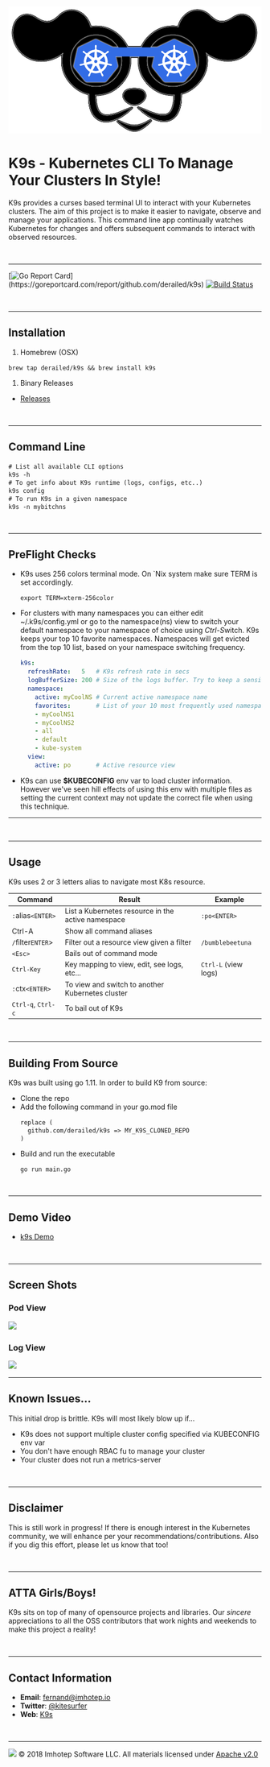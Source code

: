 <img src="assets/k9s.png">

# K9s - Kubernetes CLI To Manage Your Clusters In Style!

K9s provides a curses based terminal UI to interact with your Kubernetes clusters.
The aim of this project is to make it easier to navigate, observe and manage
your applications. This command line app continually watches Kubernetes
for changes and offers subsequent commands to interact with observed resources.


<br/>

---

[![Go Report Card](https://goreportcard.com/badge/github.com/derailed/k9s?)](https://goreportcard.com/report/github.com/derailed/k9s)
[![Build Status](https://travis-ci.com/derailed/k9s.svg?branch=master)](https://travis-ci.com/derailed/k9s)

<br/>

---
## Installation

1. Homebrew (OSX)

```shell
brew tap derailed/k9s && brew install k9s
```

1. Binary Releases

- [Releases](https://github.com/derailed/k9s/releases)

<br/>

---
## Command Line

```shell
# List all available CLI options
k9s -h
# To get info about K9s runtime (logs, configs, etc..)
k9s config
# To run K9s in a given namespace
k9s -n mybitchns
```

<br/>

---
## PreFlight Checks

* K9s uses 256 colors terminal mode. On `Nix system make sure TERM is set accordingly.

    ```shell
    export TERM=xterm-256color
    ```

* For clusters with many namespaces you can either edit ~/.k9s/config.yml or
  go to the namespace(ns) view to switch your default namespace to your namespace
  of choice using *Ctrl-S*witch. K9s keeps your top 10 favorite namespaces.
  Namespaces will get evicted from the top 10 list, based on your namespace
  switching frequency.


    ```yaml
    k9s:
      refreshRate:   5   # K9s refresh rate in secs
      logBufferSize: 200 # Size of the logs buffer. Try to keep a sensible default!
      namespace:
        active: myCoolNS # Current active namespace name
        favorites:       # List of your 10 most frequently used namespaces
        - myCoolNS1
        - myCoolNS2
        - all
        - default
        - kube-system
      view:
        active: po       # Active resource view
    ```

* K9s can use **$KUBECONFIG** env var to load cluster information. However we've
  seen hill effects of using this env with multiple files as setting the current
  context may not update the correct file when using this technique.


---
<br/>

---
## Usage

K9s uses 2 or 3 letters alias to navigate most K8s resource.

| Command            | Result                                             | Example              |
| ------------------ | -------------------------------------------------- | -------------------- |
| `:`alias`<ENTER>`  | List a Kubernetes resource in the active namespace | `:po<ENTER>`         |
| Ctrl-A             | Show all command aliases                           |                      |
| `/`filter`ENTER`>  | Filter out a resource view given a filter          | `/bumblebeetuna`     |
| `<Esc>`            | Bails out of command mode                          |                      |
| `Ctrl-Key`         | Key mapping to view, edit, see logs, etc...        | `Ctrl-L` (view logs) |
| `:`ctx`<ENTER>`    | To view and switch to another Kubernetes cluster   |                      |
| `Ctrl-q`, `Ctrl-c` | To bail out of K9s                                 |                      |


<br/>

---
## Building From Source

K9s was built using go 1.11. In order to build K9 from source:

+ Clone the repo
+ Add the following command in your go.mod file
  ```text
  replace (
    github.com/derailed/k9s => MY_K9S_CLONED_REPO
  )
  ```
+ Build and run the executable
  ```shell
  go run main.go
  ```

<br/>

---
## Demo Video

+ [k9s Demo](https://youtu.be/k7zseUhaXeU)


<br/>

---
## Screen Shots

### Pod View

<img src="assets/screen_3.png">

### Log View

<img src="assets/screen_4.png">

<br/>

---
## Known Issues...

This initial drop is brittle. K9s will most likely blow up if...

+ K9s does not support multiple cluster config specified via KUBECONFIG env var
+ You don't have enough RBAC fu to manage your cluster
+ Your cluster does not run a metrics-server

<br/>

---
## Disclaimer

This is still work in progress! If there is enough interest in the Kubernetes
community, we will enhance per your recommendations/contributions. Also if you
dig this effort, please let us know that too!

<br/>

---
## ATTA Girls/Boys!

K9s sits on top of many of opensource projects and libraries. Our *sincere*
appreciations to all the OSS contributors that work nights and weekends
to make this project a reality!


<br/>

---
## Contact Information

+ **Email**:   fernand@imhotep.io
+ **Twitter**: [@kitesurfer](https://twitter.com/kitesurfer?lang=en)
+ **Web**:  [K9s](https://k9ss.io)

<br/>

---
<img src="assets/imhotep_logo.png" width="32" height="auto"/> © 2018 Imhotep Software LLC.
All materials licensed under [Apache v2.0](http://www.apache.org/licenses/LICENSE-2.0)
